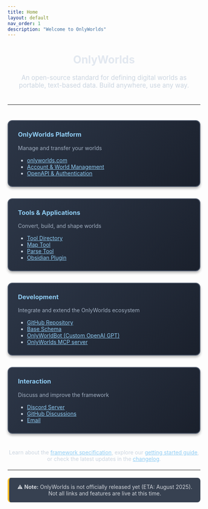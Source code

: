 ```yaml
---
title: Home
layout: default
nav_order: 1
description: "Welcome to OnlyWorlds"
---
```


<div style="text-align: center; margin: 40px 0;">
<h1 style="color: #e2e8f0; margin-bottom: 20px;">OnlyWorlds</h1>
<p style="font-size: 1.2em; color: #cbd5e0; max-width: 800px; margin: 0 auto;">
An open-source standard for defining digital worlds as portable, text-based data. Build anywhere, use any way.
</p>
</div>

---

<div style="display: grid; grid-template-columns: repeat(auto-fit, minmax(300px, 1fr)); gap: 30px; margin: 40px 0;">

<div style="border: 2px solid #4a5568; border-radius: 12px; padding: 25px; background: linear-gradient(135deg, #2d3748 0%, #1a202c 100%); box-shadow: 0 4px 6px rgba(0, 0, 0, 0.3);">
<h3 style="color: #90cdf4; margin-top: 0;">
OnlyWorlds Platform
</h3>
<p style="color: #a0aec0; margin: 15px 0;">Manage and transfer your worlds</p>
<ul style="color: #cbd5e0; margin: 0;">
<li><a href="https://onlyworlds.com" style="color: #90cdf4;">onlyworlds.com</a></li>
<li><a href="https://onlyworlds.com/worlds/" style="color: #90cdf4;">Account & World Management</a></li>
<li><a href="https://onlyworlds.com/api/docs" style="color: #90cdf4;">OpenAPI & Authentication</a></li>
</ul>
</div>

<div style="border: 2px solid #4a5568; border-radius: 12px; padding: 25px; background: linear-gradient(135deg, #2d3748 0%, #1a202c 100%); box-shadow: 0 4px 6px rgba(0, 0, 0, 0.3);">
<h3 style="color: #90cdf4; margin-top: 0;">
Tools & Applications
</h3>
<p style="color: #a0aec0; margin: 15px 0;">Convert, build, and shape worlds</p>
<ul style="color: #cbd5e0; margin: 0;">
<li><a href="docs/tool-directory/" style="color: #90cdf4;">Tool Directory</a></li>
<li><a href="https://onlyworlds.com/map_tool/" style="color: #90cdf4;">Map Tool</a></li>
<li><a href="https://onlyworlds.com/parse_tool/" style="color: #90cdf4;">Parse Tool</a></li>
<li><a href="https://github.com/OnlyWorlds/obsidian-plugin" style="color: #90cdf4;">Obsidian Plugin</a></li>
</ul>
</div>


<div style="border: 2px solid #4a5568; border-radius: 12px; padding: 25px; background: linear-gradient(135deg, #2d3748 0%, #1a202c 100%); box-shadow: 0 4px 6px rgba(0, 0, 0, 0.3);">
<h3 style="color: #90cdf4; margin-top: 0;">
Development
</h3>
<p style="color: #a0aec0; margin: 15px 0;">Integrate and extend the OnlyWorlds ecosystem</p>
<ul style="color: #cbd5e0; margin: 0;">
<li><a href="https://github.com/onlyworlds/onlyworlds" style="color: #90cdf4;">GitHub Repository</a></li>
<li><a href="https://github.com/OnlyWorlds/OnlyWorlds/tree/main/schema" style="color: #90cdf4;">Base Schema</a></li>
<li><a href="https://chatgpt.com/g/g-dydgDFnOz-onlyworldsbot" style="color: #90cdf4;">OnlyWorldBot (Custom OpenAI GPT)</a></li>
<li><a href="https://www.onlyworlds.com/mcp/" style="color: #90cdf4;">OnlyWorlds MCP server</a></li>
</ul>
</div>

<div style="border: 2px solid #4a5568; border-radius: 12px; padding: 25px; background: linear-gradient(135deg, #2d3748 0%, #1a202c 100%); box-shadow: 0 4px 6px rgba(0, 0, 0, 0.3);">
<h3 style="color: #90cdf4; margin-top: 0;">
Interaction
</h3>
<p style="color: #a0aec0; margin: 15px 0;">Discuss and improve the framework</p>
<ul style="color: #cbd5e0; margin: 0;">
<li><a href="https://discord.gg/twCjqvVBwb" style="color: #90cdf4;">Discord Server</a></li>
<li><a href="https://github.com/OnlyWorlds/OnlyWorlds/discussions" style="color: #90cdf4;">GitHub Discussions</a></li>
<li><a href="mailto:info@onlyworlds.com" style="color: #90cdf4;">Email</a></li>
</ul>
</div>

</div>

<p style="text-align: center; color: #cbd5e0; max-width: 800px; margin: 20px auto;">
Learn about the <a href="docs/specification/" style="color: #90cdf4;">framework specification</a>, explore our <a href="docs/getting-started/" style="color: #90cdf4;">getting started guide</a>, or check the latest updates in the <a href="docs/changelog/" style="color: #90cdf4;">changelog</a>.
</p>

---

<div style="text-align: center; margin: 20px 0; padding: 15px; background: #374151; border-radius: 8px; border-left: 4px solid #fbbf24;">
<p style="color: #d1d5db; margin: 0;">⚠️ <strong>Note:</strong> OnlyWorlds is not officially released yet (ETA: August 2025). Not all links and features are live at this time.</p>
</div>